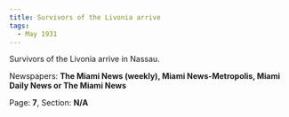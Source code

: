 ```yaml
---  
title: Survivors of the Livonia arrive  
tags:  
  - May 1931  
---  
```

  
Survivors of the Livonia arrive in Nassau.  
  
Newspapers: **The Miami News (weekly), Miami News-Metropolis, Miami Daily News or The Miami News**  
  
Page: **7**, Section: **N/A** 

